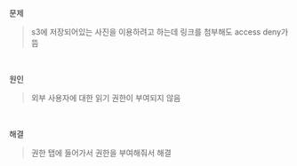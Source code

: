 문제
> s3에 저장되어있는 사진을 이용하려고 하는데 링크를 첨부해도 access deny가 뜸

<br>

원인
> 외부 사용자에 대한 읽기 권한이 부여되지 않음

<br>

해결
> 권한 탭에 들어가서 권한을 부여해줘서 해결
